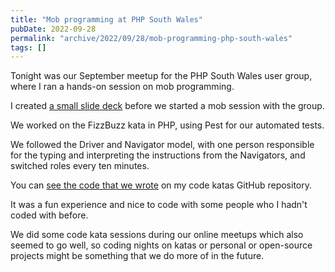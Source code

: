 ```yaml
---
title: "Mob programming at PHP South Wales"
pubDate: 2022-09-28
permalink: "archive/2022/09/28/mob-programming-php-south-wales"
tags: []
---
```


Tonight was our September meetup for the PHP South Wales user group, where I ran a hands-on session on mob programming.

I created [a small slide deck](https://speakerdeck.com/opdavies/an-introduction-to-mob-programming) before we started a mob session with the group.

We worked on the FizzBuzz kata in PHP, using Pest for our automated tests.

We followed the Driver and Navigator model, with one person responsible for the typing and interpreting the instructions from the Navigators, and switched roles every ten minutes.

You can [see the code that we wrote](https://github.com/opdavies/code-katas/blob/1da5dd5a79bc7ca083c0c4216fc3b4b0854f623d/php/tests/FizzBuzzTest.php) on my code katas GitHub repository.

It was a fun experience and nice to code with some people who I hadn't coded with before.

We did some code kata sessions during our online meetups which also seemed to go well, so coding nights on katas or personal or open-source projects might be something that we do more of in the future.
